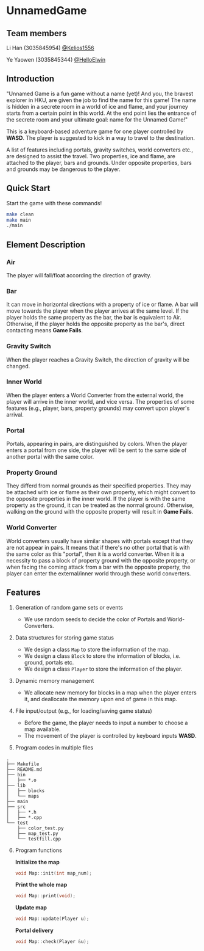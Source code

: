 # UnnamedGame

## Team members

Li Han (3035845954) [@Kelios1556](https://github.com/Kelios1556)

Ye Yaowen (3035845344) [@HelloElwin](https://github.com/HelloElwin)

## Introduction

"Unnamed Game is a fun game without a name (yet)! And you, the bravest explorer in HKU, are given the job to find the name for this game! The name is hidden in a secrete room in a world of ice and flame, and your journey starts from a certain point in this world. At the end point lies the entrance of the secrete room and your ultimate goal: name for the Unnamed Game!"

This is a keyboard-based adventure game for one player controlled by **WASD**. The player is suggested to kick in a way to travel to the destination.

A list of features including portals, gravity switches, world converters etc., are designed to assist the travel. Two properties, ice and flame, are attached to the player, bars and grounds. Under opposite properties, bars and grounds may be dangerous to the player.

## Quick Start

Start the game with these commands!

```bash
make clean
make main
./main
```

## Element Description

### Air

The player will fall/float according the direction of gravity.

### Bar

It can move in horizontal directions with a property of ice or flame. A bar will move towards the player when the player arrives at the same level. If the player holds the same property as the bar, the bar is equivalent to Air. Otherwise, if the player holds the opposite property as the bar's, direct contacting means **Game Fails**.

### Gravity Switch

When the player reaches a Gravity Switch, the direction of gravity will be changed.

### Inner World

When the player enters a World Converter from the external world, the player will arrive in the inner world, and vice versa. The properties of some features (e.g., player, bars, property grounds) may convert upon player's arrival.

### Portal

Portals, appearing in pairs, are distinguished by colors. When the player enters a portal from one side, the player will be sent to the same side of another portal with the same color.

### Property Ground

They differd from normal grounds as their specified properties. They may be attached with ice or flame as their own property, which might convert to the opposite properties in the inner world. If the player is with the same property as the ground, it can be treated as the normal ground. Otherwise, walking on the ground with the opposite property will result in **Game Fails**.

### World Converter

World converters usually have similar shapes with portals except that they are not appear in pairs. It means that if there's no other portal that is with the same color as this "portal", then it is a world converter. When it is a necessity to pass a block of property ground with the opposite property, or when facing the coming attack from a bar with the opposite property, the player can enter the external/inner world through these world converters.  

## Features

1. Generation of random game sets or events

    * We use random seeds to decide the color of Portals and World-Converters.

2. Data structures for storing game status

    * We design a class `Map` to store the information of the map.
    * We design a class `Block` to store the information of blocks, i.e. ground, portals etc. 
    * We design a class `Player` to store the information of the player.

3. Dynamic memory management

    * We allocate new memory for blocks in a map when the player enters it, and deallocate the memory upon end of game in this map.

4. File input/output (e.g., for loading/saving game status)

    * Before the game, the player needs to input a number to choose a map available.
    * The movement of the player is controlled by keyboard inputs **WASD**.

5. Program codes in multiple files
```
.
├── Makefile
├── README.md
├── bin
│   ├── *.o
├── lib
│   ├── blocks
│   └── maps
├── main
├── src
│   ├── *.h
│   ├── *.cpp
└── test
    ├── color_test.py
    ├── map_test.py
    └── testfill.cpp
```

6. Program functions

   **Initialize the map**
   
   ```c++
   void Map::init(int map_num);
   ```

   **Print the whole map**

   ```c++
   void Map::print(void);
   ```

   **Update map**
   
   ```c++
   void Map::update(Player u);
   ```
   
   **Portal delivery**
   
   ```c++
   void Map::check(Player &u);
   ```





